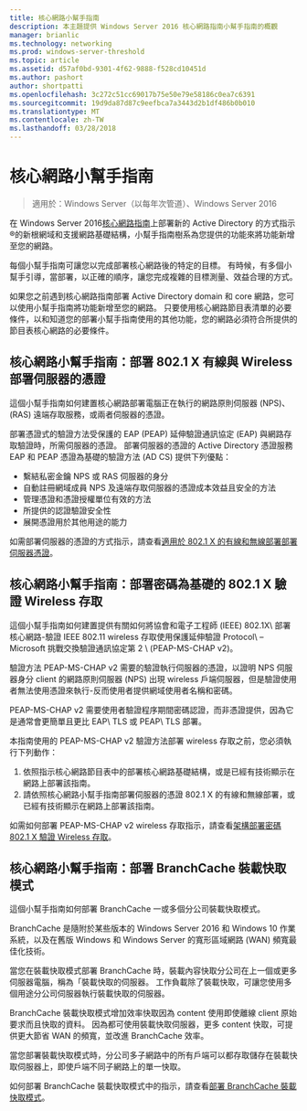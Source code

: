 ```yaml
---
title: 核心網路小幫手指南
description: 本主題提供 Windows Server 2016 核心網路指南小幫手指南的概觀
manager: brianlic
ms.technology: networking
ms.prod: windows-server-threshold
ms.topic: article
ms.assetid: d57af0bd-9301-4f62-9888-f528cd10451d
ms.author: pashort
author: shortpatti
ms.openlocfilehash: 3c272c51cc69017b75e50e79e58186c0ea7c6391
ms.sourcegitcommit: 19d9da87d87c9eefbca7a3443d2b1df486b0b010
ms.translationtype: MT
ms.contentlocale: zh-TW
ms.lasthandoff: 03/28/2018
---
```

# <a name="core-network-companion-guides"></a>核心網路小幫手指南

>適用於：Windows Server（以每年次管道）、Windows Server 2016

在 Windows Server 2016[核心網路指南](https://technet.microsoft.com/windows-server-docs/networking/core-network-guide/core-network-guide)上部署新的 Active Directory 的方式指示&reg;的新根網域和支援網路基礎結構，小幫手指南樹系為您提供的功能來將功能新增至您的網路。

每個小幫手指南可讓您以完成部署核心網路後的特定的目標。 有時候，有多個小幫手引導，當部署，以正確的順序，讓您完成複雜的目標測量、效益合理的方式。

如果您之前遇到核心網路指南部署 Active Directory domain 和 core 網路，您可以使用小幫手指南將功能新增至您的網路。 只要使用核心網路節目表清單的必要條件，以和知道您的部署小幫手指南使用的其他功能，您的網路必須符合所提供的節目表核心網路的必要條件。

## <a name="core-network-companion-guide-deploy-server-certificates-for-8021x-wired-and-wireless-deployments"></a>核心網路小幫手指南：部署 802.1 X 有線與 Wireless 部署伺服器的憑證 

這個小幫手指南如何建置核心網路部署電腦正在執行的網路原則伺服器 \(NPS\)、\(RAS\) 遠端存取服務，或兩者伺服器的憑證。

部署憑證式的驗證方法受保護的 EAP \(PEAP\) 延伸驗證通訊協定 \(EAP\) 與網路存取驗證時，所需伺服器的憑證。 部署伺服器的憑證的 Active Directory 憑證服務 EAP 和 PEAP 憑證為基礎的驗證方法 \(AD CS\) 提供下列優點：

- 繫結私密金鑰 NPS 或 RAS 伺服器的身分
- 自動註冊網域成員 NPS 及遠端存取伺服器的憑證成本效益且安全的方法
- 管理憑證和憑證授權單位有效的方法
- 所提供的認證驗證安全性
- 展開憑證用於其他用途的能力
  
如需部署伺服器的憑證的方式指示，請查看[適用於 802.1 X 的有線和無線部署部署伺服器憑證](server-certs/Deploy-Server-Certificates-for-802.1X-Wired-and-Wireless-Deployments.md)。  
## <a name="core-network-companion-guide-deploy-password-based-8021x-authenticated-wireless-access"></a>核心網路小幫手指南：部署密碼為基礎的 802.1 X 驗證 Wireless 存取

這個小幫手指南如何建置提供有關如何將協會和電子工程師 \(IEEE\) 802.1X\ 部署核心網路-驗證 IEEE 802.11 wireless 存取使用保護延伸驗證 Protocol\ – Microsoft 挑戰交換驗證通訊協定第 2 \ (PEAP\-MS\-CHAP v2\)。

驗證方法 PEAP\-MS\-CHAP v2 需要的驗證執行伺服器的憑證，以證明 NPS 伺服器身分 client 的網路原則伺服器 \(NPS\) 出現 wireless 戶端伺服器，但是驗證使用者無法使用憑證來執行-反而使用者提供網域使用者名稱和密碼。

PEAP\-MS\-CHAP v2 需要使用者驗證程序期間密碼認證，而非憑證提供，因為它是通常會更簡單且更比 EAP\ TLS 或 PEAP\ TLS 部署。

本指南使用的 PEAP\-MS\-CHAP v2 驗證方法部署 wireless 存取之前，您必須執行下列動作：

1. 依照指示核心網路節目表中的部署核心網路基礎結構，或是已經有技術顯示在網路上部署該指南。
2. 請依照核心網路小幫手指南部署伺服器的憑證 802.1 X 的有線和無線部署，或已經有技術顯示在網路上部署該指南。

如需如何部署 PEAP\-MS\-CHAP v2 wireless 存取指示，請查看[架構部署密碼 802.1 X 驗證 Wireless 存取](wireless/a-deploy-8021X-wireless-access.md)。

## <a name="core-network-companion-guide-deploy-branchcache-hosted-cache-mode"></a>核心網路小幫手指南：部署 BranchCache 裝載快取模式

這個小幫手指南如何部署 BranchCache 一或多個分公司裝載快取模式。

BranchCache 是隨附於某些版本的 Windows Server 2016 和 Windows 10 作業系統，以及在舊版 Windows 和 Windows Server 的寬形區域網路 (WAN) 頻寬最佳化技術。

當您在裝載快取模式部署 BranchCache 時，裝載內容快取分公司在上一個或更多伺服器電腦，稱為「裝載快取的伺服器。 工作負載除了裝載快取，可讓您使用多個用途分公司伺服器執行裝載快取的伺服器。

BranchCache 裝載快取模式增加效率快取因為 content 使用即使離線 client 原始要求而且快取的資料。 因為都可使用裝載快取伺服器，更多 content 快取，可提供更大節省 WAN 的頻寬，並改進 BranchCache 效率。

當您部署裝載快取模式時，分公司多子網路中的所有戶端可以都存取儲存在裝載快取伺服器上，即使戶端不同子網路上的單一快取。

如何部署 BranchCache 裝載快取模式中的指示，請查看[部署 BranchCache 裝載快取模式](bc-hcm/1-Deploy-Bc-Hcm.md)。
